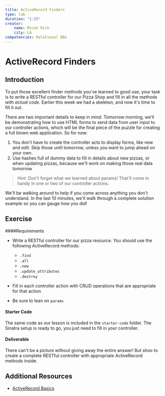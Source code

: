 ```yaml
---
title: ActiveRecord Finders
type: lab
duration: "1:25"
creator:
    name: Micah Rich
    city: LA
competencies: Relational DBs
---
```


# ActiveRecord Finders

## Introduction

To put those excellent finder methods you've learned to good use, your task is to write a RESTful controller for our Pizza Shop and fill in all the methods with _actual code_. Earlier this week we had a skeleton, and now it's time to fill it out.

There are two important details to keep in mind. Tomorrow morning, we'll be demonstrating how to use HTML forms to send data from user input to our controller actions, which will be the final piece of the puzzle for creating a full blown web application. So for now:

1. You don't have to create the controller acts to display forms, like new and edit. Skip those until tomorrow, unless you want to jump ahead on your own.
2. Use hashes full of dummy data to fill in details about new pizzas, or when updating pizzas, because we'll work on making those real data tomorrow

> Hint: Don't forget what we learned about params! That'll come in handy in one or two of our controller actions.

We'll be walking around to help if you come across anything you don't understand. In the last 10 minutes, we'll walk through a complete solution example so you can gauge how you did!

## Exercise

####Requirements

- Write a RESTful controller for our pizza resource.  You should use the following ActiveRecord methods:

  - ```.find```
  - ```.all```
  - ```.new```
  - ```.update_attributes```
  - ```.destroy```

- Fill in each controller action with CRUD operations that are appropriate for that action

- Be sure to lean on ```params```

#### Starter Code

The same code as our lesson is included in the `starter-code` folder. The Sinatra setup is ready to go, you just need to fill in your controller.

#### Deliverable

There can't be a picture without giving away the entire answer!  But shoo to create a complete RESTful controller with appropriate ActiveRecord methods inside.

## Additional Resources

- [ActiveRecord Basics](http://guides.rubyonrails.org/active_record_basics.html)
